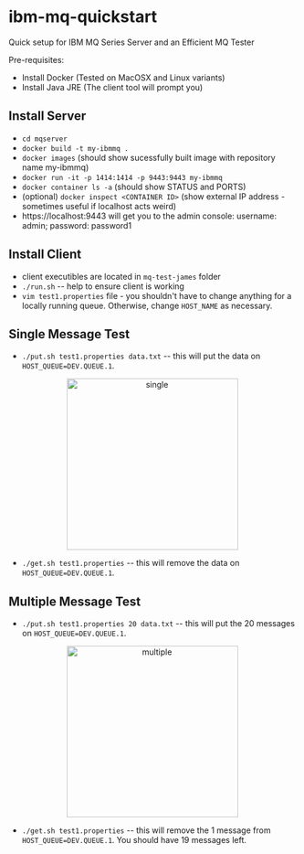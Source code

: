 # ibm-mq-quickstart
Quick setup for IBM MQ Series Server and an Efficient MQ Tester

Pre-requisites:
- Install Docker (Tested on MacOSX and Linux variants)
- Install Java JRE (The client tool will prompt you)
## Install Server

- `cd mqserver`
- `docker build -t my-ibmmq .`
- `docker images` (should show sucessfully built image with repository name my-ibmmq)
- `docker run -it -p 1414:1414 -p 9443:9443 my-ibmmq`
- `docker container ls -a` (should show STATUS and PORTS)
- (optional) `docker inspect <CONTAINER ID>` (show external IP address - sometimes useful if localhost acts weird)
- https://localhost:9443 will get you to the admin console: username: admin; password: password1

## Install Client
- client executibles are located in `mq-test-james` folder
- `./run.sh` -- help to ensure client is working
- `vim test1.properties` file - you shouldn't have to change anything for a locally running queue. Otherwise, change `HOST_NAME` as necessary.

## Single Message Test


- `./put.sh test1.properties data.txt` -- this will put the data on `HOST_QUEUE=DEV.QUEUE.1`. 

<p align="center">
 <img width="300" align="center" alt="single" src="https://user-images.githubusercontent.com/30869911/90060721-24a0dc00-dcb3-11ea-95a1-5dde5df87c8e.png">
</p>

- `./get.sh test1.properties` -- this will remove the data on `HOST_QUEUE=DEV.QUEUE.1`.

## Multiple Message Test


- `./put.sh test1.properties 20 data.txt` -- this will put the 20 messages on `HOST_QUEUE=DEV.QUEUE.1`. 

<p align="center">
 <img width="300" align="center" alt="multiple" src="https://user-images.githubusercontent.com/30869911/90062034-089e3a00-dcb5-11ea-8db8-69deaf3282c1.png">
</p>

- `./get.sh test1.properties` -- this will remove the 1 message from `HOST_QUEUE=DEV.QUEUE.1`. You should have 19 messages left.





